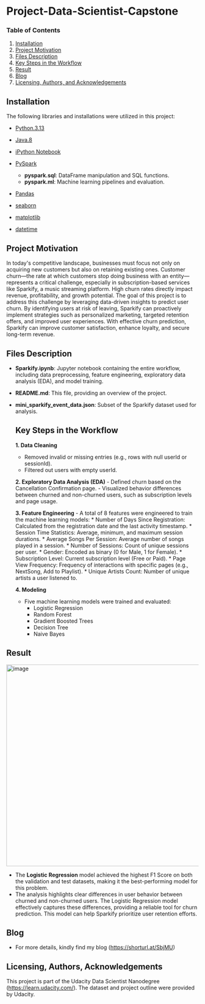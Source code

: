 # Project-Data-Scientist-Capstone

### Table of Contents
1. [Installation](#installation)
2. [Project Motivation](#motivation)
3. [Files Description](#files)
4. [Key Steps in the Workflow](#Workflow)
5. [Result](#Result)
6. [Blog](#Blog)
7. [Licensing, Authors, and Acknowledgements](#licensing)

## Installation <a name="installation"></a>
The following libraries and installations were utilized in this project:
- [Python.3.13](https://www.python.org/downloads/)
- [Java.8](https://www.oracle.com/java/technologies/downloads/#java8-windows)
- [iPython Notebook](https://ipython.org/notebook.html)
- [PySpark](https://pypi.org/project/pyspark/)

   * **pyspark.sql**: DataFrame manipulation and SQL functions.
   * **pyspark.ml**: Machine learning pipelines and evaluation.

- [Pandas](http://pandas.pydata.org/)
- [seaborn](https://seaborn.pydata.org/)
- [ matplotlib](http://matplotlib.org/)
- [datetime](https://pypi.org/project/python-dateutil/)

## Project Motivation<a name="motivation"></a>
In today's competitive landscape, businesses must focus not only on acquiring new customers but also on retaining existing ones. Customer churn—the rate at which customers stop doing business with an entity—represents a critical challenge, especially in subscription-based services like Sparkify, a music streaming platform. High churn rates directly impact revenue, profitability, and growth potential.
The goal of this project is to address this challenge by leveraging data-driven insights to predict user churn. By identifying users at risk of leaving, Sparkify can proactively implement strategies such as personalized marketing, targeted retention offers, and improved user experiences. With effective churn prediction, Sparkify can improve customer satisfaction, enhance loyalty, and secure long-term revenue.

## Files Description<a name="files"></a>
- **Sparkify.ipynb**: Jupyter notebook containing the entire workflow, including data preprocessing, feature engineering, exploratory data analysis (EDA), and model training.
- **README.md**: This file, providing an overview of the project.
- **mini_sparkify_event_data.json**: Subset of the Sparkify dataset used for analysis.

  ## Key Steps in the Workflow<a name="Workflow"></a>
  **1. Data Cleaning**
     - Removed invalid or missing entries (e.g., rows with null userId or sessionId).
     - Filtered out users with empty userId.

  **2. Exploratory Data Analysis (EDA)**
      - Defined churn based on the Cancellation Confirmation page.
      - Visualized behavior differences between churned and non-churned users, such as subscription levels and page usage.

  **3. Feature Engineering**
      - A total of 8 features were engineered to train the machine learning models:
         * Number of Days Since Registration: Calculated from the registration date and the last activity timestamp.
         * Session Time Statistics: Average, minimum, and maximum session durations.
         * Average Songs Per Session: Average number of songs played in a session.
         * Number of Sessions: Count of unique sessions per user.
         * Gender: Encoded as binary (0 for Male, 1 for Female).
         * Subscription Level: Current subscription level (Free or Paid).
         * Page View Frequency: Frequency of interactions with specific pages (e.g., NextSong, Add to Playlist).
         * Unique Artists Count: Number of unique artists a user listened to.

   **4. Modeling**
    - Five machine learning models were trained and evaluated:
      * Logistic Regression
      * Random Forest
      * Gradient Boosted Trees
      * Decision Tree
      * Naive Bayes

## Result <a name="Result"></a>

<img width="529" alt="image" src="https://github.com/user-attachments/assets/6c511d6c-823a-43d4-bafb-15e9c6ca3746" />


- The **Logistic Regression** model achieved the highest F1 Score on both the validation and test datasets, making it the best-performing model for this problem.
- The analysis highlights clear differences in user behavior between churned and non-churned users. The Logistic Regression model effectively captures these differences, providing a reliable tool for churn prediction. This model can help Sparkify prioritize user retention efforts.

## Blog <a name="Blog"></a>
- For more details, kindly find my blog
  (https://shorturl.at/SbjMU)

## Licensing, Authors, Acknowledgements<a name="licensing"></a>
  This project is part of the Udacity Data Scientist Nanodegree (https://learn.udacity.com/). The dataset and project outline were provided by Udacity.
